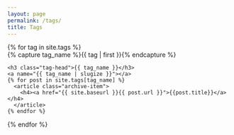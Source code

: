```yaml
---
layout: page
permalink: /tags/
title: Tags
---
```


<div id="archives">
{% for tag in site.tags %}
  <div class="archive-group">
    {% capture tag_name %}{{ tag | first }}{% endcapture %}
    <div id="#{{ tag_name | slugize }}"></div>
    <p></p>

    <h3 class="tag-head">{{ tag_name }}</h3>
    <a name="{{ tag_name | slugize }}"></a>
    {% for post in site.tags[tag_name] %}
      <article class="archive-item">
        <h4><a href="{{ site.baseurl }}{{ post.url }}">{{post.title}}</a></h4>
      </article>
    {% endfor %}
  </div>
{% endfor %}
</div>
